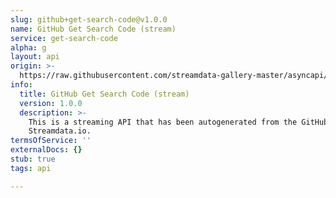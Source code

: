 ```yaml
---
slug: github+get-search-code@v1.0.0
name: GitHub Get Search Code (stream)
service: get-search-code
alpha: g
layout: api
origin: >-
  https://raw.githubusercontent.com/streamdata-gallery-master/asyncapi/master/_listings/github/github-get-search-code-stream-async.md
info:
  title: GitHub Get Search Code (stream)
  version: 1.0.0
  description: >-
    This is a streaming API that has been autogenerated from the GitHub using
    Streamdata.io.
termsOfService: ''
externalDocs: {}
stub: true
tags: api

---
```

